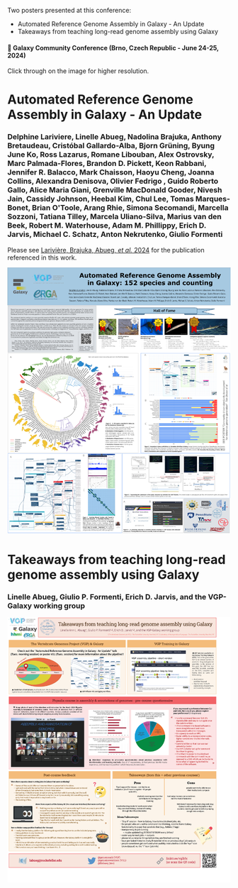 Two posters presented at this conference:
* Automated Reference Genome Assembly in Galaxy - An Update
* Takeaways from teaching long-read genome assembly using Galaxy

#### :round_pushpin: Galaxy Community Conference (Brno, Czech Republic - June 24-25, 2024)

Click through on the image for higher resolution.

# Automated Reference Genome Assembly in Galaxy - An Update

### Delphine Lariviere, **Linelle Abueg**, Nadolina Brajuka, Anthony Bretaudeau, Cristóbal Gallardo-Alba, Bjorn Grüning, Byung June Ko, Ross Lazarus, Romane Libouban, Alex Ostrovsky, Marc Palmada-Flores, Brandon D. Pickett, Keon Rabbani, Jennifer R. Balacco, Mark Chaisson, Haoyu Cheng, Joanna Collins, Alexandra Denisova, Olivier Fedrigo , Guido Roberto Gallo, Alice Maria Giani, Grenville MacDonald Gooder, Nivesh Jain, Cassidy Johnson, Heebal Kim, Chul Lee, Tomas Marques-Bonet, Brian O'Toole, Arang Rhie, Simona Secomandi, Marcella Sozzoni, Tatiana Tilley, Marcela Uliano-Silva, Marius van den Beek, Robert M. Waterhouse, Adam M. Phillippy, Erich D. Jarvis, Michael C. Schatz, Anton Nekrutenko, Giulio Formenti

Please see [Larivière, Brajuka, Abueg, *et al.* 2024](https://doi.org/10.1038/s41587-023-02100-3) for the publication referenced in this work.

![poster1](GCC2024_VGP_poster.png)

# Takeaways from teaching long-read genome assembly using Galaxy

### **Linelle Abueg**, Giulio P. Formenti, Erich D. Jarvis, and the VGP-Galaxy working group

![poster2](GCC2024_teaching_poster.png)
